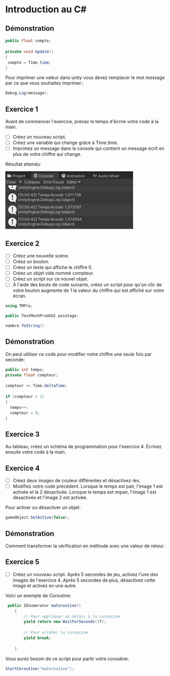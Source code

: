 # **Introduction au C#**

## Démonstration
``` c#
public float compte;

private void Update()
{
 compte = Time.time; 
}
```

Pour imprimer une valeur dans unity vous devez remplacer le mot message par ce que vous souhaitez imprimer.: 
``` c#
Debug.Log(message); 
```

## Exercice 1
Avant de commencer l'exercice, prenez le temps d'écrire votre code à la main. 

- [ ] Créez un nouveau script.
- [ ] Créez une variable qui change grâce à Time.time.
- [ ] Imprimez un message dans la console qui contient un message écrit en plus de votre chiffre qui change.

Résultat attendu:     

![Image](../images/resultat_debug.jpg)

## Exercice 2

- [ ] Créez une nouvelle scène.
- [ ] Créez un bouton.
- [ ] Créez un texte qui affiche le chiffre 0.
- [ ] Créez un objet vide nommé compteur. 
- [ ] Créez un script sur ce nouvel objet. 
- [ ] À l'aide des bouts de code suivants, créez un script pour qu'un clic de votre bouton augmente de 1 la valeur du chiffre qui est affiché sur votre écran. 

``` c#
using TMPro;
```

``` c#
public TextMeshProUGUI pointage;
```

``` c#
nombre.ToString()
```

## Démonstration
On peut utiliser ce code pour modifier notre chiffre une seule fois par seconde: 

``` c#
public int temps;
private float compteur; 

compteur += Time.deltaTime;

if (compteur > 1)
{
  temps++; 
  compteur = 0; 
}
```


## Exercice 3
Au tableau, créez un schéma de programmation pour l'exercice 4. Écrivez ensuite votre code à la main. 

## Exercice 4
- [ ] Créez deux images de couleur différentes et désactivez-les.
- [ ] Modifiez votre code précédent. Lorsque le temps est pair, l'image 1 est activée et la 2 désactivée. Lorsque le temps est impair, l'image 1 est désactivée et l'image 2 est activée. 

Pour activer ou désactiver un objet:

``` c#
gameObject.SetActive(false);
```


## Démonstration

Comment transformer la vérification en méthode avec une valeur de retour. 


## Exercice 5

- [ ] Créez un nouveau script. Après 5 secondes de jeu, activez l'une des images de l'exercice 4. Après 5 secondes de plus, désactivez cette image et activez en une autre.



Voici un exemple de Coroutine: 

``` c#
 public IEnumerator maCoroutine()
    {
        // Pour appliquer un délais à la coroutine
        yield return new WaitForSeconds(1f);
        
        // Pour arrêter la coroutine
        yield break; 

    }
```

Vous aurez besoin de ce script pour partir votre coroutine:    

``` c#
StartCoroutine("maCoroutine");
```


